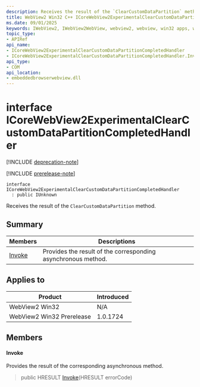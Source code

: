 ```yaml
---
description: Receives the result of the `ClearCustomDataPartition` method.
title: WebView2 Win32 C++ ICoreWebView2ExperimentalClearCustomDataPartitionCompletedHandler
ms.date: 09/01/2025
keywords: IWebView2, IWebView2WebView, webview2, webview, win32 apps, win32, edge, ICoreWebView2, ICoreWebView2Controller, browser control, edge html, ICoreWebView2ExperimentalClearCustomDataPartitionCompletedHandler
topic_type: 
- APIRef
api_name:
- ICoreWebView2ExperimentalClearCustomDataPartitionCompletedHandler
- ICoreWebView2ExperimentalClearCustomDataPartitionCompletedHandler.Invoke
api_type:
- COM
api_location:
- embeddedbrowserwebview.dll
---
```


# interface ICoreWebView2ExperimentalClearCustomDataPartitionCompletedHandler

[!INCLUDE [deprecation-note](../includes/deprecation-note.md)]

[!INCLUDE [prerelease-note](../includes/prerelease-note.md)]

```
interface ICoreWebView2ExperimentalClearCustomDataPartitionCompletedHandler
  : public IUnknown
```

Receives the result of the `ClearCustomDataPartition` method.

## Summary

 Members                        | Descriptions
--------------------------------|---------------------------------------------
[Invoke](#invoke) | Provides the result of the corresponding asynchronous method.

## Applies to

Product                         | Introduced
--------------------------------|---------------------------------------------
WebView2 Win32            |    N/A
WebView2 Win32 Prerelease |    1.0.1724

## Members

#### Invoke

Provides the result of the corresponding asynchronous method.

> public HRESULT [Invoke](#invoke)(HRESULT errorCode)

